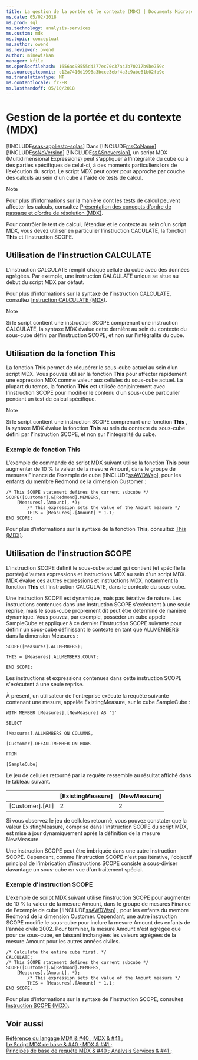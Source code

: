 ```yaml
---
title: La gestion de la portée et le contexte (MDX) | Documents Microsoft
ms.date: 05/02/2018
ms.prod: sql
ms.technology: analysis-services
ms.custom: mdx
ms.topic: conceptual
ms.author: owend
ms.reviewer: owend
author: minewiskan
manager: kfile
ms.openlocfilehash: 1656ac98555d4377ec70c37a43b70217b9be759c
ms.sourcegitcommit: c12a7416d1996a3bcce3ebf4a3c9abe61b02fb9e
ms.translationtype: MT
ms.contentlocale: fr-FR
ms.lasthandoff: 05/10/2018
---
```

# <a name="managing-scope-and-context-mdx"></a>Gestion de la portée et du contexte (MDX)
[!INCLUDE[ssas-appliesto-sqlas](../../../includes/ssas-appliesto-sqlas.md)]
  Dans [!INCLUDE[msCoName](../../../includes/msconame-md.md)] [!INCLUDE[ssNoVersion](../../../includes/ssnoversion-md.md)] [!INCLUDE[ssASnoversion](../../../includes/ssasnoversion-md.md)], un script MDX (Multidimensional Expressions) peut s’appliquer à l’intégralité du cube ou à des parties spécifiques de celui-ci, à des moments particuliers lors de l’exécution du script. Le script MDX peut opter pour approche par couche des calculs au sein d'un cube à l'aide de tests de calcul.  
  
> [!NOTE]  
>  Pour plus d’informations sur la manière dont les tests de calcul peuvent affecter les calculs, consultez [Présentation des concepts d’ordre de passage et d’ordre de résolution &#40;MDX&#41;](../../../analysis-services/multidimensional-models/mdx/mdx-data-manipulation-understanding-pass-order-and-solve-order.md).  
  
 Pour contrôler le test de calcul, l’étendue et le contexte au sein d’un script MDX, vous devez utiliser en particulier l’instruction CACULATE, la fonction **This** et l’instruction SCOPE.  
  
## <a name="using-the-calculate-statement"></a>Utilisation de l'instruction CALCULATE  
 L'instruction CALCULATE remplit chaque cellule du cube avec des données agrégées. Par exemple, une instruction CALCULATE unique se situe au début du script MDX par défaut.  
  
 Pour plus d’informations sur la syntaxe de l’instruction CALCULATE, consultez [Instruction CALCULATE &#40;MDX&#41;](../../../mdx/mdx-scripting-calculate.md).  
  
> [!NOTE]  
>  Si le script contient une instruction SCOPE comprenant une instruction CALCULATE, la syntaxe MDX évalue cette dernière au sein du contexte du sous-cube défini par l'instruction SCOPE, et non sur l'intégralité du cube.  
  
## <a name="using-the-this-function"></a>Utilisation de la fonction This  
 La fonction **This** permet de récupérer le sous-cube actuel au sein d’un script MDX. Vous pouvez utiliser la fonction **This** pour affecter rapidement une expression MDX comme valeur aux cellules du sous-cube actuel. La plupart du temps, la fonction **This** est utilisée conjointement avec l’instruction SCOPE pour modifier le contenu d’un sous-cube particulier pendant un test de calcul spécifique.  
  
> [!NOTE]  
>  Si le script contient une instruction SCOPE comprenant une fonction **This** , la syntaxe MDX évalue la fonction **This** au sein du contexte du sous-cube défini par l’instruction SCOPE, et non sur l’intégralité du cube.  
  
### <a name="this-function-example"></a>Exemple de fonction This  
 L’exemple de commande de script MDX suivant utilise la fonction **This** pour augmenter de 10 % la valeur de la mesure Amount, dans le groupe de mesures Finance de l’exemple de cube [!INCLUDE[ssAWDWsp](../../../includes/ssawdwsp-md.md)], pour les enfants du membre Redmond de la dimension Customer :  
  
```  
/* This SCOPE statement defines the current subcube */  
SCOPE([Customer].&[Redmond].MEMBERS,   
    [Measures].[Amount], *);  
        /* This expression sets the value of the Amount measure */  
        THIS = [Measures].[Amount] * 1.1;  
END SCOPE;  
```  
  
 Pour plus d’informations sur la syntaxe de la fonction **This**, consultez [This &#40;MDX&#41;](../../../mdx/this-mdx.md).  
  
## <a name="using-the-scope-statement"></a>Utilisation de l'instruction SCOPE  
 L'instruction SCOPE définit le sous-cube actuel qui contient (et spécifie la portée) d'autres expressions et instructions MDX au sein d'un script MDX. MDX évalue ces autres expressions et instructions MDX, notamment la fonction **This** et l’instruction CALCULATE, dans le contexte du sous-cube.  
  
 Une instruction SCOPE est dynamique, mais pas itérative de nature. Les instructions contenues dans une instruction SCOPE s'exécutent à une seule reprise, mais le sous-cube proprement dit peut être déterminé de manière dynamique. Vous pouvez, par exemple, posséder un cube appelé SampleCube et appliquer à ce dernier l'instruction SCOPE suivante pour définir un sous-cube définissant le contexte en tant que ALLMEMBERS dans la dimension Measures :  
  
 `SCOPE([Measures].ALLMEMBERS);`  
  
 `THIS = [Measures].ALLMEMBERS.COUNT;`  
  
 `END SCOPE;`  
  
 Les instructions et expressions contenues dans cette instruction SCOPE s'exécutent à une seule reprise.  
  
 À présent, un utilisateur de l'entreprise exécute la requête suivante contenant une mesure, appelée ExistingMeasure, sur le cube SampleCube :  
  
 `WITH MEMBER [Measures].[NewMeasure] AS '1'`  
  
 `SELECT`  
  
 `[Measures].ALLMEMBERS ON COLUMNS,`  
  
 `[Customer].DEFAULTMEMBER ON ROWS`  
  
 `FROM`  
  
 `[SampleCube]`  
  
 Le jeu de cellules retourné par la requête ressemble au résultat affiché dans le tableau suivant.  
  
||[ExistingMeasure]|[NewMeasure]|  
|-|-------------------------|--------------------|  
|[Customer].[All]|2|2|  
  
 Si vous observez le jeu de cellules retourné, vous pouvez constater que la valeur ExistingMeasure, comprise dans l'instruction SCOPE du script MDX, est mise à jour dynamiquement après la définition de la mesure NewMeasure.  
  
 Une instruction SCOPE peut être imbriquée dans une autre instruction SCOPE. Cependant, comme l'instruction SCOPE n'est pas itérative, l'objectif principal de l'imbrication d'instructions SCOPE consiste à sous-diviser davantage un sous-cube en vue d'un traitement spécial.  
  
### <a name="scope-statement-example"></a>Exemple d'instruction SCOPE  
 L'exemple de script MDX suivant utilise l'instruction SCOPE pour augmenter de 10 % la valeur de la mesure Amount, dans le groupe de mesures Finance de l'exemple de cube [!INCLUDE[ssAWDWsp](../../../includes/ssawdwsp-md.md)] , pour les enfants du membre Redmond de la dimension Customer. Cependant, une autre instruction SCOPE modifie le sous-cube pour inclure la mesure Amount des enfants de l'année civile 2002. Pour terminer, la mesure Amount n'est agrégée que pour ce sous-cube, en laissant inchangées les valeurs agrégées de la mesure Amount pour les autres années civiles.  
  
```  
/* Calculate the entire cube first. */  
CALCULATE;  
/* This SCOPE statement defines the current subcube */  
SCOPE([Customer].&[Redmond].MEMBERS,   
    [Measures].[Amount], *);  
        /* This expression sets the value of the Amount measure */  
        THIS = [Measures].[Amount] * 1.1;  
END SCOPE;  
```  
  
 Pour plus d’informations sur la syntaxe de l’instruction SCOPE, consultez [Instruction SCOPE &#40;MDX&#41;](../../../mdx/mdx-scripting-scope.md).  
  
## <a name="see-also"></a>Voir aussi  
 [Référence du langage MDX & #40 ; MDX & #41 ;](../../../mdx/mdx-language-reference-mdx.md)   
 [Le Script MDX de base & #40 ; MDX & #41 ;](../../../analysis-services/multidimensional-models/mdx/the-basic-mdx-script-mdx.md)   
 [Principes de base de requête MDX & #40 ; Analysis Services & #41 ;](../../../analysis-services/multidimensional-models/mdx/mdx-query-fundamentals-analysis-services.md)  
  
  
